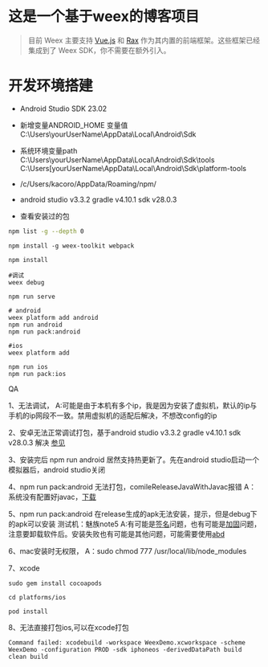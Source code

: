 # 这是一个基于weex的博客项目

>目前 Weex 主要支持 [Vue.js](https://weex.apache.org/zh/guide/use-vue-in-weex.html?spm=a2c7j.-zh-guide-front-end-frameworks.0.0.49c4400eAWFXh9) 和 [Rax](https://alibaba.github.io/rax/?spm=a2c7j.-zh-guide-front-end-frameworks.0.0.49c4400eAWFXh9) 作为其内置的前端框架。这些框架已经集成到了 Weex SDK，你不需要在额外引入。



# 开发环境搭建

* Android Studio SDK 23.02
* 新增变量ANDROID_HOME 变量值 C:\Users\yourUserName\AppData\Local\Android\Sdk
* 系统环境变量path C:\Users\yourUserName\AppData\Local\Android\Sdk\tools C:\Users\[yourUserName\AppData\Local\Android\Sdk\platform-tools
* /c/Users/kacoro/AppData/Roaming/npm/
* android studio v3.3.2 gradle v4.10.1 sdk v28.0.3

* 查看安装过的包
``` bash
npm list -g --depth 0
```
```
npm install -g weex-toolkit webpack 

npm install

#调试
weex debug

npm run serve

# android
weex platform add android
npm run android
npm run pack:android

#ios
weex platform add

npm run ios
npm run pack:ios
```

QA

1、无法调试，
A:可能是由于本机有多个ip，我是因为安装了虚拟机，默认的ip与手机的ip网段不一致。禁用虚拟机的适配后解决，不想改config的ip

2、安卓无法正常调试打包，基于android studio v3.3.2 gradle v4.10.1 sdk v28.0.3 解决 [参见](https://www.cnblogs.com/chaichai/p/10087673.html)

3、安装完后 npm run android 居然支持热更新了。先在android studio启动一个模拟器后，android studio关闭

4、npm run pack:android 无法打包，comileReleaseJavaWithJavac报错
A：系统没有配置好javac，[下载](https://download.oracle.com/otn-pub/java/jdk/8u201-b09/42970487e3af4f5aa5bca3f542482c60/jdk-8u201-windows-x64.exe?AuthParam=1553078333_fe4ae5e2ccad0c6e5ba406517c35137e)

5、npm run pack:android 在release生成的apk无法安装，提示，但是debug下的apk可以安装 测试机：魅族note5
A:有可能是[签名]()问题，也有可能是[加固](http://jiagu.360.cn/#/global/download)问题，注意要卸载软件后。安装失败也有可能是其他问题，可能需要使用[abd](https://www.jianshu.com/p/f69dc25c56f2)

6、mac安装时无权限，
A：sudo chmod 777 /usr/local/lib/node_modules

7、xcode

```
sudo gem install cocoapods

cd platforms/ios

pod install
```

8、无法直接打包ios,可以在xcode打包
```
Command failed: xcodebuild -workspace WeexDemo.xcworkspace -scheme WeexDemo -configuration PROD -sdk iphoneos -derivedDataPath build clean build
```